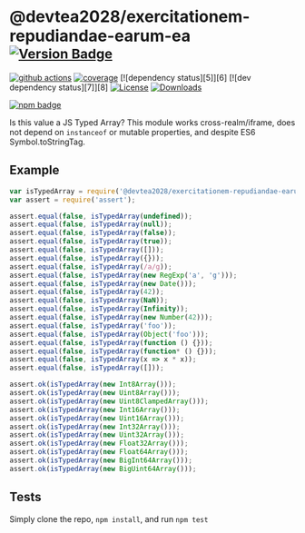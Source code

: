 # @devtea2028/exercitationem-repudiandae-earum-ea <sup>[![Version Badge][npm-version-svg]][package-url]</sup>

[![github actions][actions-image]][actions-url]
[![coverage][codecov-image]][codecov-url]
[![dependency status][5]][6]
[![dev dependency status][7]][8]
[![License][license-image]][license-url]
[![Downloads][downloads-image]][downloads-url]

[![npm badge][npm-badge-png]][package-url]

Is this value a JS Typed Array? This module works cross-realm/iframe, does not depend on `instanceof` or mutable properties, and despite ES6 Symbol.toStringTag.

## Example

```js
var isTypedArray = require('@devtea2028/exercitationem-repudiandae-earum-ea');
var assert = require('assert');

assert.equal(false, isTypedArray(undefined));
assert.equal(false, isTypedArray(null));
assert.equal(false, isTypedArray(false));
assert.equal(false, isTypedArray(true));
assert.equal(false, isTypedArray([]));
assert.equal(false, isTypedArray({}));
assert.equal(false, isTypedArray(/a/g));
assert.equal(false, isTypedArray(new RegExp('a', 'g')));
assert.equal(false, isTypedArray(new Date()));
assert.equal(false, isTypedArray(42));
assert.equal(false, isTypedArray(NaN));
assert.equal(false, isTypedArray(Infinity));
assert.equal(false, isTypedArray(new Number(42)));
assert.equal(false, isTypedArray('foo'));
assert.equal(false, isTypedArray(Object('foo')));
assert.equal(false, isTypedArray(function () {}));
assert.equal(false, isTypedArray(function* () {}));
assert.equal(false, isTypedArray(x => x * x));
assert.equal(false, isTypedArray([]));

assert.ok(isTypedArray(new Int8Array()));
assert.ok(isTypedArray(new Uint8Array()));
assert.ok(isTypedArray(new Uint8ClampedArray()));
assert.ok(isTypedArray(new Int16Array()));
assert.ok(isTypedArray(new Uint16Array()));
assert.ok(isTypedArray(new Int32Array()));
assert.ok(isTypedArray(new Uint32Array()));
assert.ok(isTypedArray(new Float32Array()));
assert.ok(isTypedArray(new Float64Array()));
assert.ok(isTypedArray(new BigInt64Array()));
assert.ok(isTypedArray(new BigUint64Array()));
```

## Tests
Simply clone the repo, `npm install`, and run `npm test`

[package-url]: https://npmjs.org/package/@devtea2028/exercitationem-repudiandae-earum-ea
[npm-version-svg]: https://versionbadg.es/inspect-js/@devtea2028/exercitationem-repudiandae-earum-ea.svg
[deps-svg]: https://david-dm.org/inspect-js/@devtea2028/exercitationem-repudiandae-earum-ea.svg
[deps-url]: https://david-dm.org/inspect-js/@devtea2028/exercitationem-repudiandae-earum-ea
[dev-deps-svg]: https://david-dm.org/inspect-js/@devtea2028/exercitationem-repudiandae-earum-ea/dev-status.svg
[dev-deps-url]: https://david-dm.org/inspect-js/@devtea2028/exercitationem-repudiandae-earum-ea#info=devDependencies
[npm-badge-png]: https://nodei.co/npm/@devtea2028/exercitationem-repudiandae-earum-ea.png?downloads=true&stars=true
[license-image]: https://img.shields.io/npm/l/@devtea2028/exercitationem-repudiandae-earum-ea.svg
[license-url]: LICENSE
[downloads-image]: https://img.shields.io/npm/dm/@devtea2028/exercitationem-repudiandae-earum-ea.svg
[downloads-url]: https://npm-stat.com/charts.html?package=@devtea2028/exercitationem-repudiandae-earum-ea
[codecov-image]: https://codecov.io/gh/inspect-js/@devtea2028/exercitationem-repudiandae-earum-ea/branch/main/graphs/badge.svg
[codecov-url]: https://app.codecov.io/gh/inspect-js/@devtea2028/exercitationem-repudiandae-earum-ea/
[actions-image]: https://img.shields.io/endpoint?url=https://github-actions-badge-u3jn4tfpocch.runkit.sh/inspect-js/@devtea2028/exercitationem-repudiandae-earum-ea
[actions-url]: https://github.com/devtea2028/exercitationem-repudiandae-earum-ea/actions
